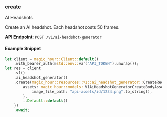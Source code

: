 
### create <a name="create"></a>
AI Headshots

Create an AI headshot. Each headshot costs 50 frames.

**API Endpoint**: `POST /v1/ai-headshot-generator`

#### Example Snippet

```rust
let client = magic_hour::Client::default()
    .with_bearer_auth(&std::env::var("API_TOKEN").unwrap());
let res = client
    .v1()
    .ai_headshot_generator()
    .create(magic_hour::resources::v1::ai_headshot_generator::CreateRequest {
        assets: magic_hour::models::V1AiHeadshotGeneratorCreateBodyAssets {
            image_file_path: "api-assets/id/1234.png".to_string(),
        },
        ..Default::default()
    })
    .await;
```
